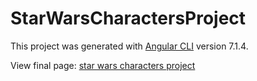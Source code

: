 # StarWarsCharactersProject

This project was generated with [Angular CLI](https://github.com/angular/angular-cli) version 7.1.4.

View final page: [star wars characters project](https://joonasmkauppinen.github.io/star-wars-characters-project/characters)
